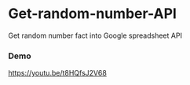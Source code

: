# Get-random-number-API
Get random number fact into Google spreadsheet API

### Demo 
https://youtu.be/t8HQfsJ2V68
